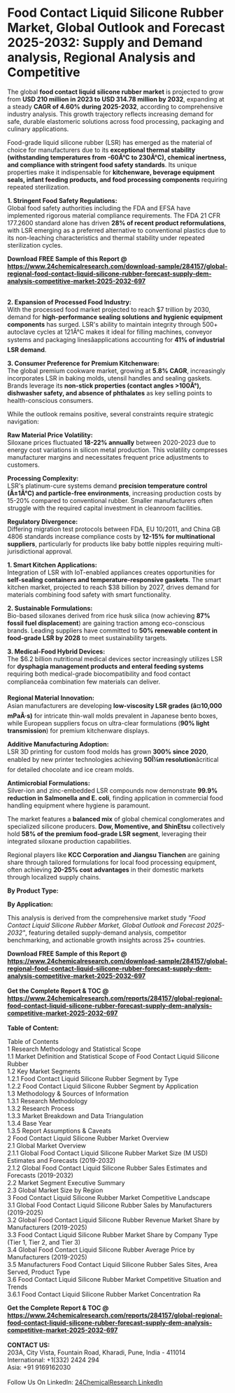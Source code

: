 <h1>Food Contact Liquid Silicone Rubber Market, Global Outlook and Forecast 2025-2032: Supply and Demand analysis, Regional Analysis and Competitive</h1><p>The global <strong>food contact liquid silicone rubber market</strong> is projected to grow from <strong>USD 210 million in 2023 to USD 314.78 million by 2032</strong>, expanding at a steady <strong>CAGR of 4.60% during 2025-2032</strong>, according to comprehensive industry analysis. This growth trajectory reflects increasing demand for safe, durable elastomeric solutions across food processing, packaging and culinary applications.</p><p>Food-grade liquid silicone rubber (LSR) has emerged as the material of choice for manufacturers due to its <strong>exceptional thermal stability (withstanding temperatures from -60Â°C to 230Â°C), chemical inertness, and compliance with stringent food safety standards</strong>. Its unique properties make it indispensable for <strong>kitchenware, beverage equipment seals, infant feeding products, and food processing components</strong> requiring repeated sterilization.</p><p><strong>1. Stringent Food Safety Regulations:</strong><br>
Global food safety authorities including the FDA and EFSA have implemented rigorous material compliance requirements. The FDA 21 CFR 177.2600 standard alone has driven <strong>28% of recent product reformulations</strong>, with LSR emerging as a preferred alternative to conventional plastics due to its non-leaching characteristics and thermal stability under repeated sterilization cycles.</p><div><b>Download FREE Sample of this Report @ 
            <a href="https://www.24chemicalresearch.com/download-sample/284157/global-regional-food-contact-liquid-silicone-rubber-forecast-supply-dem-analysis-competitive-market-2025-2032-697">
            https://www.24chemicalresearch.com/download-sample/284157/global-regional-food-contact-liquid-silicone-rubber-forecast-supply-dem-analysis-competitive-market-2025-2032-697</a></b></div><br><p><strong>2. Expansion of Processed Food Industry:</strong><br>
With the processed food market projected to reach $7 trillion by 2030, demand for <strong>high-performance sealing solutions and hygienic equipment components</strong> has surged. LSR's ability to maintain integrity through 500+ autoclave cycles at 121Â°C makes it ideal for filling machines, conveyor systems and packaging linesâapplications accounting for <strong>41% of industrial LSR demand</strong>.</p><p><strong>3. Consumer Preference for Premium Kitchenware:</strong><br>
The global premium cookware market, growing at <strong>5.8% CAGR</strong>, increasingly incorporates LSR in baking molds, utensil handles and sealing gaskets. Brands leverage its <strong>non-stick properties (contact angles &gt;100Â°), dishwasher safety, and absence of phthalates</strong> as key selling points to health-conscious consumers.</p><p>While the outlook remains positive, several constraints require strategic navigation:</p><p><strong>Raw Material Price Volatility:</strong><br>
    Siloxane prices fluctuated <strong>18-22% annually</strong> between 2020-2023 due to energy cost variations in silicon metal production. This volatility compresses manufacturer margins and necessitates frequent price adjustments to customers.</p><p><strong>Processing Complexity:</strong><br>
    LSR's platinum-cure systems demand <strong>precision temperature control (Â±1Â°C) and particle-free environments</strong>, increasing production costs by 15-20% compared to conventional rubber. Smaller manufacturers often struggle with the required capital investment in cleanroom facilities.</p><p><strong>Regulatory Divergence:</strong><br>
    Differing migration test protocols between FDA, EU 10/2011, and China GB 4806 standards increase compliance costs by <strong>12-15% for multinational suppliers</strong>, particularly for products like baby bottle nipples requiring multi-jurisdictional approval.</p><p><strong>1. Smart Kitchen Applications:</strong><br>
Integration of LSR with IoT-enabled appliances creates opportunities for <strong>self-sealing containers and temperature-responsive gaskets</strong>. The smart kitchen market, projected to reach $38 billion by 2027, drives demand for materials combining food safety with smart functionality.</p><p><strong>2. Sustainable Formulations:</strong><br>
Bio-based siloxanes derived from rice husk silica (now achieving <strong>87% fossil fuel displacement</strong>) are gaining traction among eco-conscious brands. Leading suppliers have committed to <strong>50% renewable content in food-grade LSR by 2028</strong> to meet sustainability targets.</p><p><strong>3. Medical-Food Hybrid Devices:</strong><br>
The $6.2 billion nutritional medical devices sector increasingly utilizes LSR for <strong>dysphagia management products and enteral feeding systems</strong> requiring both medical-grade biocompatibility and food contact complianceâa combination few materials can deliver.</p><p><strong>Regional Material Innovation:</strong><br>
    Asian manufacturers are developing <strong>low-viscosity LSR grades (â¤10,000 mPaÂ·s)</strong> for intricate thin-wall molds prevalent in Japanese bento boxes, while European suppliers focus on ultra-clear formulations (<strong>90% light transmission</strong>) for premium kitchenware displays.</p><p><strong>Additive Manufacturing Adoption:</strong><br>
    LSR 3D printing for custom food molds has grown <strong>300% since 2020</strong>, enabled by new printer technologies achieving <strong>50Î¼m resolution</strong>âcritical for detailed chocolate and ice cream molds.</p><p><strong>Antimicrobial Formulations:</strong><br>
    Silver-ion and zinc-embedded LSR compounds now demonstrate <strong>99.9% reduction in Salmonella and E. coli</strong>, finding application in commercial food handling equipment where hygiene is paramount.</p><p>The market features a <strong>balanced mix</strong> of global chemical conglomerates and specialized silicone producers. <strong>Dow, Momentive, and ShinEtsu</strong> collectively hold <strong>58% of the premium food-grade LSR segment</strong>, leveraging their integrated siloxane production capabilities.</p><p>Regional players like <strong>KCC Corporation and Jiangsu Tianchen</strong> are gaining share through tailored formulations for local food processing equipment, often achieving <strong>20-25% cost advantages</strong> in their domestic markets through localized supply chains.</p><p><strong>By Product Type:</strong></p><p><strong>By Application:</strong></p><p>This analysis is derived from the comprehensive market study <em>"Food Contact Liquid Silicone Rubber Market, Global Outlook and Forecast 2025-2032"</em>, featuring detailed supply-demand analysis, competitor benchmarking, and actionable growth insights across 25+ countries.</p><div><b>Download FREE Sample of this Report @ 
            <a href="https://www.24chemicalresearch.com/download-sample/284157/global-regional-food-contact-liquid-silicone-rubber-forecast-supply-dem-analysis-competitive-market-2025-2032-697">
            https://www.24chemicalresearch.com/download-sample/284157/global-regional-food-contact-liquid-silicone-rubber-forecast-supply-dem-analysis-competitive-market-2025-2032-697</a></b></div><br><div><b>Get the Complete Report & TOC @ 
            <a href="https://www.24chemicalresearch.com/reports/284157/global-regional-food-contact-liquid-silicone-rubber-forecast-supply-dem-analysis-competitive-market-2025-2032-697">
            https://www.24chemicalresearch.com/reports/284157/global-regional-food-contact-liquid-silicone-rubber-forecast-supply-dem-analysis-competitive-market-2025-2032-697</a></b></div><br>
            <b>Table of Content:</b><p>Table of Contents<br />
1 Research Methodology and Statistical Scope<br />
1.1 Market Definition and Statistical Scope of Food Contact Liquid Silicone Rubber<br />
1.2 Key Market Segments<br />
1.2.1 Food Contact Liquid Silicone Rubber Segment by Type<br />
1.2.2 Food Contact Liquid Silicone Rubber Segment by Application<br />
1.3 Methodology & Sources of Information<br />
1.3.1 Research Methodology<br />
1.3.2 Research Process<br />
1.3.3 Market Breakdown and Data Triangulation<br />
1.3.4 Base Year<br />
1.3.5 Report Assumptions & Caveats<br />
2 Food Contact Liquid Silicone Rubber Market Overview<br />
2.1 Global Market Overview<br />
2.1.1 Global Food Contact Liquid Silicone Rubber Market Size (M USD) Estimates and Forecasts (2019-2032)<br />
2.1.2 Global Food Contact Liquid Silicone Rubber Sales Estimates and Forecasts (2019-2032)<br />
2.2 Market Segment Executive Summary<br />
2.3 Global Market Size by Region<br />
3 Food Contact Liquid Silicone Rubber Market Competitive Landscape<br />
3.1 Global Food Contact Liquid Silicone Rubber Sales by Manufacturers (2019-2025)<br />
3.2 Global Food Contact Liquid Silicone Rubber Revenue Market Share by Manufacturers (2019-2025)<br />
3.3 Food Contact Liquid Silicone Rubber Market Share by Company Type (Tier 1, Tier 2, and Tier 3)<br />
3.4 Global Food Contact Liquid Silicone Rubber Average Price by Manufacturers (2019-2025)<br />
3.5 Manufacturers Food Contact Liquid Silicone Rubber Sales Sites, Area Served, Product Type<br />
3.6 Food Contact Liquid Silicone Rubber Market Competitive Situation and Trends<br />
3.6.1 Food Contact Liquid Silicone Rubber Market Concentration Ra</p><div><b>Get the Complete Report & TOC @ 
            <a href="https://www.24chemicalresearch.com/reports/284157/global-regional-food-contact-liquid-silicone-rubber-forecast-supply-dem-analysis-competitive-market-2025-2032-697">
            https://www.24chemicalresearch.com/reports/284157/global-regional-food-contact-liquid-silicone-rubber-forecast-supply-dem-analysis-competitive-market-2025-2032-697</a></b></div><br><b>CONTACT US:</b><br>
            203A, City Vista, Fountain Road, Kharadi, Pune, India - 411014<br>
            International: +1(332) 2424 294<br>
            Asia: +91 9169162030 <br><br>
            Follow Us On LinkedIn: <a href="https://www.linkedin.com/company/24chemicalresearch/">24ChemicalResearch LinkedIn</a>